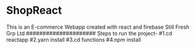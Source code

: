 # ShopReact
 This is an E-commerce Webapp created with react and firebase 
Still Fresh Grp Ltd
#####################
Steps to run the project-
#1.cd reactapp
#2.yarn install
#3.cd functions 
#4.npm install
